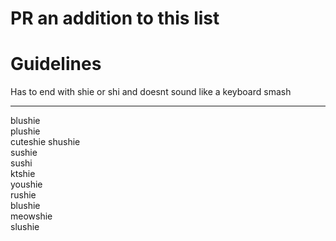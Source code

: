 # PR an addition to this list

# Guidelines

Has to end with shie or shi and doesnt sound like a keyboard smash

-----

blushie  
plushie  
cuteshie 
shushie  
sushie  
sushi  
ktshie  
youshie  
rushie  
blushie  
meowshie  
slushie  
